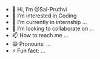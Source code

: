 - 👋 Hi, I’m @Sai-Pruthvi
- 👀 I’m interested in Coding 
- 🌱 I’m currently in internship ...
- 💞️ I’m looking to collaborate on ...
- 📫 How to reach me ...
- 😄 Pronouns: ...
- ⚡ Fun fact: ...

<!---
ChandraSekhar-77/ChandraSekhar-77 is a ✨ special ✨ repository because its `README.md` (this file) appears on your GitHub profile.
You can click the Preview link to take a look at your changes.
--->

